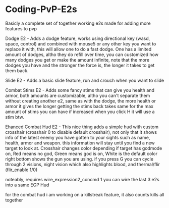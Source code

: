 # Coding-PvP-E2s

Basicly a complete set of together working e2s made for adding more features to pvp

Dodge E2 - Adds a dodge feature, works using directional key (wasd, space, control) and combined with mouse5 or any other key you want to replace it with, this will allow one to do a fast dodge.
One has a limited amount of dodges, altho they do refill over time, you can customized how many dodges you get or make the amount infinite, note that the more dodges you have and the stronger the force is,
the longer it takes to get them back.

Slide E2 - Adds a basic slide feature, run and crouch when you want to slide

Combat Stims E2 - Adds some fancy stims that can give you health and armor, both amounts are customizable, altho you can't separate them without creating another e2, same as with the dodge,
the more health or armor it gives the longer getting the stims back takes same for the max amount of stims you can have if increased
when you click H it will use a stim btw.

Ehanced Combat Hud E2 - This nice thing adds a simple hud with custom crosshair (crosshair 0 to disable default crosshair), not only that it shows info of the latest enemy you have gotten to your sights such as
name, health, armor and weapon. this information will stay until you find a new target to look at. Crosshair changes color depending if target has godmode on, Red means no god, Green means god is on, White is the default color
right bottom shows the gun you are using. if you press G you can cycle through 2 visions, night vision which also highlights blood, and thermal/flir (flir_enable 1/0)

noteably, requires wire_expression2_concmd 1
you can wire the last 3 e2s into a same EGP Hud

for the combat hud i am working on a killstreak feature, it also counts kills all together
